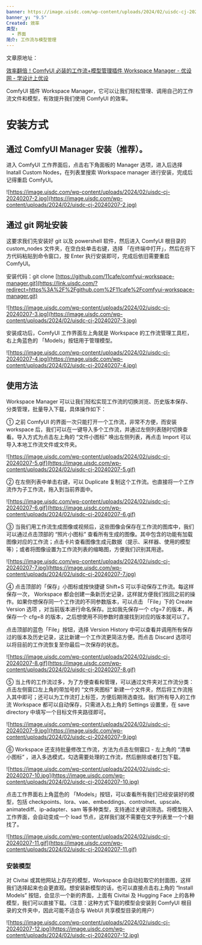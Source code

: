 ```yaml
---
banner: https://image.uisdc.com/wp-content/uploads/2024/02/uisdc-cj-20240207-4.jpg
banner_y: "9.5"
Created: 效率
类型:
  - 界面
简介: 工作流与模型管理
---
```

文章原地址：

[效率翻倍！ComfyUI 必装的工作流+模型管理插件 Workspace Manager - 优设网 - 学设计上优设](https://www.uisdc.com/workspace-manager)

ComfyUI 插件 Workspace Manager，它可以让我们轻松管理、调用自己的工作流文件和模型，有效提升我们使用 ComfyUI 的效率。

# 安装方式

## 通过 ComfyUI Manager 安装（推荐）。

进入 ComfyUI 工作界面后，点击右下角面板的 Manager 选项，进入后选择 Inatall Custom Nodes，在列表里搜索 Workspace manager 进行安装，完成后记得重启 ComfyUI。

![https://image.uisdc.com/wp-content/uploads/2024/02/uisdc-cj-20240207-2.jpg](https://image.uisdc.com/wp-content/uploads/2024/02/uisdc-cj-20240207-2.jpg)

## 通过 git 网址安装

这要求我们先安装好 git 以及 powershell 软件，然后进入 ComfyUI 根目录的 custom_nodes 文件夹，在空白处单击右键，选择 「在终端中打开」，然后在将下方代码粘贴到命令窗口，按 Enter 执行安装即可，完成后依旧需要重启 ComfyUI。

安装代码：git clone [https://github.com/11cafe/comfyui-workspace-manager.git](https://link.uisdc.com/?redirect=https%3A%2F%2Fgithub.com%2F11cafe%2Fcomfyui-workspace-manager.git)

![https://image.uisdc.com/wp-content/uploads/2024/02/uisdc-cj-20240207-3.jpg](https://image.uisdc.com/wp-content/uploads/2024/02/uisdc-cj-20240207-3.jpg)

安装成功后，ComfyUI 工作界面左上角就是 Workspace 的工作流管理工具栏，右上角蓝色的 「Models」按钮用于管理模型。

![https://image.uisdc.com/wp-content/uploads/2024/02/uisdc-cj-20240207-4.jpg](https://image.uisdc.com/wp-content/uploads/2024/02/uisdc-cj-20240207-4.jpg)

## 使用方法
Workspace Manager 可以让我们轻松实现工作流的切换浏览、历史版本保存、分类管理，批量导入下载，具体操作如下：

① 之前 ComfyUI 的界面一次只能打开一个工作流，非常不方便，而安装 workspace 后，我们可以在一键导入多个工作流，并通过左侧列表随时切换查看。导入方式为点击左上角的 “文件小图标” 唤出左侧列表，再点击 Import 可以导入本地工作流文件或文件夹。

![https://image.uisdc.com/wp-content/uploads/2024/02/uisdc-cj-20240207-5.gif](https://image.uisdc.com/wp-content/uploads/2024/02/uisdc-cj-20240207-5.gif)

② 在左侧列表中单击右键，可以 Duplicate 复制这个工作流。也直接将一个工作流作为子工作流，拖入到当前界面中。

![https://image.uisdc.com/wp-content/uploads/2024/02/uisdc-cj-20240207-6.gif](https://image.uisdc.com/wp-content/uploads/2024/02/uisdc-cj-20240207-6.gif)

③ 当我们用工作流生成图像或视频后，这些图像会保存在工作流的图库中，我们可以通过点击顶部的 “照片小图标” 查看所有生成的图像。其中包含的功能有加载图像对应的工作流；点击卡片查看图像生成元数据（提示、采样器、使用的模型等）；或者将图像设置为工作流列表的缩略图，方便我们识别其用途。

![https://image.uisdc.com/wp-content/uploads/2024/02/uisdc-cj-20240207-7.jpg](https://image.uisdc.com/wp-content/uploads/2024/02/uisdc-cj-20240207-7.jpg)

④ 点击顶部的「保存」小图标或按快捷键 Shift+S 可以手动保存工作流。每这样保存一次， Workspace 都会创建一条新历史记录，这样就方便我们找回之前的操作。如果你想保存同一个工作流的不同参数版本，可以点击 「File」下的 Create Version 选项 ，对当前版本进行命名保存。比如我先保存一个 cfg=7 的版本，再保存一个 cfg=8 的版本，之后想使用不同参数时直接找到对应的版本就可以了。

点击顶部的蓝色「File」按钮，选择 Version History 中可以查看并调用所有保存过的版本及历史记录，这比新建一个工作流更简洁方便。而点击 Discard 选项可以将目前的工作流恢复至你最后一次保存的状态。

![https://image.uisdc.com/wp-content/uploads/2024/02/uisdc-cj-20240207-8.gif](https://image.uisdc.com/wp-content/uploads/2024/02/uisdc-cj-20240207-8.gif)

⑤ 当上传的工作流过多，为了方便查看和管理，可以通过文件夹对工作流分类：点击左侧窗口左上角的带加号的 “文件夹图标” 新建一个文件夹，然后将工作流拖入其中即可；还可以为工作流打上标签，方便后期筛选查找。我们所有导入的工作流 Workspace 都可以自动保存，只需进入右上角的 Settings 设置里，在 save directory 中填写一个目标文件夹路径即可。

![https://image.uisdc.com/wp-content/uploads/2024/02/uisdc-cj-20240207-9.jpg](https://image.uisdc.com/wp-content/uploads/2024/02/uisdc-cj-20240207-9.jpg)

⑥ Workspace 还支持批量修改工作流，方法为点击左侧窗口 - 左上角的 “清单小图标” ，进入多选模式，勾选需要处理的工作流，然后删除或者打包下载。

![https://image.uisdc.com/wp-content/uploads/2024/02/uisdc-cj-20240207-10.jpg](https://image.uisdc.com/wp-content/uploads/2024/02/uisdc-cj-20240207-10.jpg)

点击工作界面右上角蓝色的 「Models」按钮，可以查看所有我们已经安装好的模型，包括 checkpoints、lora、vae、embeddings、controlnet、upscale、animatediff、ip-adapter、sam 等多种类型，支持通过关键词筛选。将模型拖入工作界面，会自动变成一个 load 节点，这样我们就不需要在文字列表里一个个翻找了。

![https://image.uisdc.com/wp-content/uploads/2024/02/uisdc-cj-20240207-11.gif](https://image.uisdc.com/wp-content/uploads/2024/02/uisdc-cj-20240207-11.gif)

### 安装模型
对 Civitai 或其他网站上存在的模型，Workspace 会自动拉取它的封面图，这样我们选择起来也会更直观。想安装新模型的话，也可以直接点击右上角的 “Install Models” 按钮，会显示一个新的界面，上面有 Civitai 及 Hugging Face 上的各种模型，我们可以直接下载。（注意：这种方式下载的模型会安装到 ComfyUI 根目录的文件夹中，因此可能不适合与 WebUI 共享模型目录的用户）

![https://image.uisdc.com/wp-content/uploads/2024/02/uisdc-cj-20240207-12.jpg](https://image.uisdc.com/wp-content/uploads/2024/02/uisdc-cj-20240207-12.jpg)